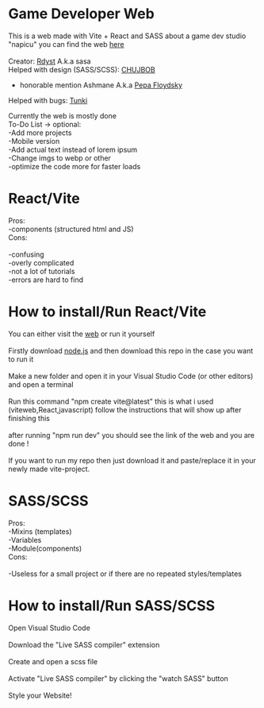 # Game Developer Web

This is a web made with Vite + React and SASS about a game dev studio "napicu" 
you can find the web [here](https://rdyst.github.io/viteweb/) <br /><br />
Creator: [Rdyst](https://github.com/Rdyst) A.k.a sasa <br />
Helped with design (SASS/SCSS): [CHUJBOB](https://github.com/MartinKonarek29)  <br />
- honorable mention Ashmane A.k.a [Pepa Floydsky](https://github.com/PepaFloydsky) <br/>

Helped with bugs: [Tunki](https://github.com/Tsunaam1) <br />

Currently the web is mostly done <br />
To-Do List -> 
optional: <br />
  -Add more projects <br />
  -Mobile version <br />
  -Add actual text instead of lorem ipsum <br />
  -Change imgs to webp or other <br />
  -optimize the code more for faster loads <br />

# React/Vite
Pros:<br />
-components (structured html and JS)<br />
Cons:<br /><br />
-confusing<br />
-overly complicated<br />
-not a lot of tutorials<br />
-errors are hard to find<br />

# How to install/Run React/Vite
You can either visit the [web](https://rdyst.github.io/viteweb/) or run it yourself <br/><br/>
Firstly download [node.js](https://nodejs.org/en/) and then download this repo in the case you want to run it <br /><br/>
Make a new folder and open it in your Visual Studio Code (or other editors) and open a terminal <br /><br/>
Run this command "npm create vite@latest" this is what i used (viteweb,React,javascript) follow the instructions that will show up after finishing this <br /><br/>
after running "npm run dev" you should see the link of the web and you are done ! <br/><br/>
If you want to run my repo then just download it and paste/replace it in your newly made vite-project.

# SASS/SCSS
Pros:<br />
-Mixins (templates)<br />
-Variables<br />
-Module(components)<br />
Cons:<br /><br />
-Useless for a small project or if there are no repeated styles/templates<br />

# How to install/Run SASS/SCSS
Open Visual Studio Code<br /><br />
Download the "Live SASS compiler" extension<br /><br />
Create and open a scss file<br /><br />
Activate "Live SASS compiler" by clicking the "watch SASS" button<br /><br />
Style your Website!
